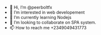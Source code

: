 - 👋 Hi, I’m @peerboltfx
- 👀 I’m interested in web developement
- 🌱 I’m currently learning Nodejs
- 💞️ I’m looking to collaborate on SPA system.
- 📫 How to reach me +2349049431773

<!---
peerboltfx/peerboltfx is a ✨ special ✨ repository because its `README.md` (this file) appears on your GitHub profile.
You can click the Preview link to take a look at your changes.
--->
